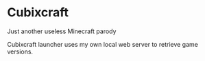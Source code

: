 # Cubixcraft
Just another useless Minecraft parody

Cubixcraft launcher uses my own local web server to retrieve game versions.
